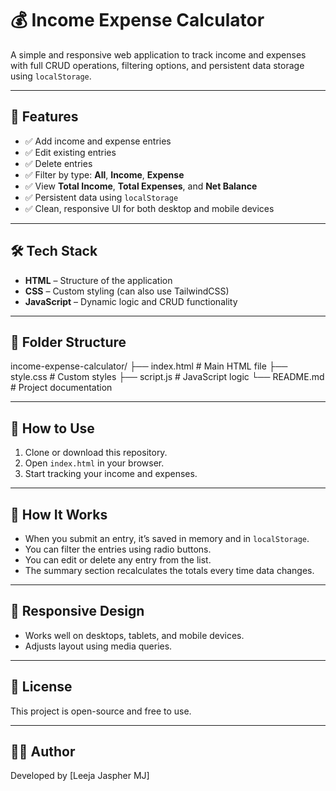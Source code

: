 # 💰 Income Expense Calculator

A simple and responsive web application to track income and expenses with full CRUD operations, filtering options, and persistent data storage using `localStorage`.

---

## 🚀 Features

- ✅ Add income and expense entries
- ✅ Edit existing entries
- ✅ Delete entries
- ✅ Filter by type: **All**, **Income**, **Expense**
- ✅ View **Total Income**, **Total Expenses**, and **Net Balance**
- ✅ Persistent data using `localStorage`
- ✅ Clean, responsive UI for both desktop and mobile devices

---

## 🛠️ Tech Stack

- **HTML** – Structure of the application
- **CSS** – Custom styling (can also use TailwindCSS)
- **JavaScript** – Dynamic logic and CRUD functionality

---

## 📂 Folder Structure

income-expense-calculator/
├── index.html # Main HTML file
├── style.css # Custom styles
├── script.js # JavaScript logic
└── README.md # Project documentation


---

## 🔧 How to Use

1. Clone or download this repository.
2. Open `index.html` in your browser.
3. Start tracking your income and expenses.

---

## 🧠 How It Works

- When you submit an entry, it’s saved in memory and in `localStorage`.
- You can filter the entries using radio buttons.
- You can edit or delete any entry from the list.
- The summary section recalculates the totals every time data changes.

---

## 📱 Responsive Design

- Works well on desktops, tablets, and mobile devices.
- Adjusts layout using media queries.

---

## 📃 License

This project is open-source and free to use.

---

## 🙋‍♂️ Author

Developed by [Leeja Jaspher MJ]

